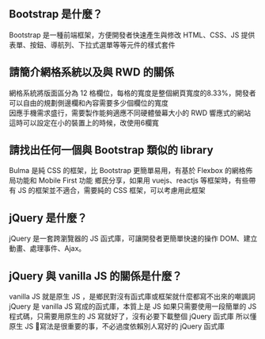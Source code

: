 ## Bootstrap 是什麼？
Bootstrap 是一種前端框架，方便開發者快速產生與修改 HTML、CSS、JS 
提供表單、按鈕、導航列、下拉式選單等等元件的樣式套件


## 請簡介網格系統以及與 RWD 的關係
網格系統將版面區分為 12 格欄位，每格的寬度是整個網頁寬度的8.33%，開發者可以自由的規劃側邊欄和內容需要多少個欄位的寬度  
因應手機需求盛行，需要製作能夠適應不同硬體螢幕大小的 RWD 響應式的網站
這時可以設定在小的裝置上的時候，改使用6欄寬


## 請找出任何一個與 Bootstrap 類似的 library
Bulma 是純 CSS 的框架，比 Bootstrap 更簡單易用，有基於 Flexbox 的網格佈局功能和 Mobile First 功能 
鄉民分享，如果用 vuejs、reactjs 等框架時，有些帶有 JS 的框架並不適合，需要純的 CSS 框架，可以考慮用此框架


## jQuery 是什麼？
jQuery 是一套跨瀏覽器的 JS 函式庫，可讓開發者更簡單快速的操作 DOM、建立動畫、處理事件、Ajax。


## jQuery 與 vanilla JS 的關係是什麼？
vanilla JS 就是原生 JS ，是鄉民對沒有函式庫或框架就什麼都寫不出來的嘲諷詞
jQuery 是 vanilla JS 寫成的函式庫，本質上是 JS
如果只需要使用一段簡單的 JS 程式碼，只需要用原生的 JS 寫就好了，沒有必要下載整個 jQuery 函式庫
所以懂原生 JS 寫法是很重要的事，不必過度依賴別人寫好的 jQuery 函式庫  

